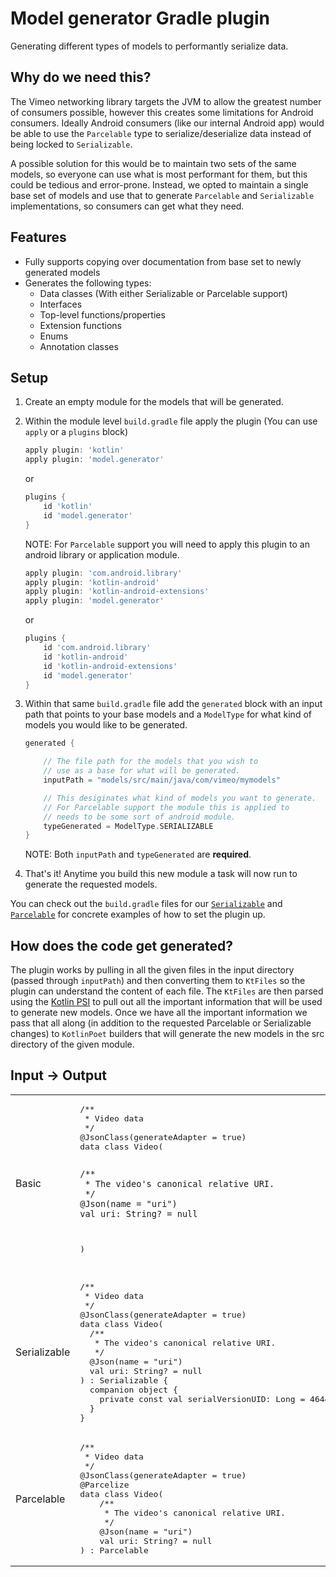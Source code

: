 # Model generator Gradle plugin

Generating different types of models to performantly serialize data.

## Why do we need this?

The Vimeo networking library targets the JVM to allow the greatest number of consumers possible, however this creates some limitations for Android consumers. Ideally Android consumers (like our internal Android app) would be able to use the `Parcelable` type to serialize/deserialize data instead of being locked to `Serializable`.

A possible solution for this would be to maintain two sets of the same models, so everyone can use what is most performant for them, but this could be tedious and error-prone. Instead, we opted to maintain a single base set of models and use that to generate `Parcelable` and `Serializable` implementations, so consumers can get what they need.

## Features

- Fully supports copying over documentation from base set to newly generated models
- Generates the following types:
	- Data classes (With either Serializable or Parcelable support)
	- Interfaces
	- Top-level functions/properties
	- Extension functions
	- Enums
	- Annotation classes



## Setup

1. Create an empty module for the models that will be generated.
2. Within the module level `build.gradle` file apply the plugin (You can use `apply` or a `plugins` block)

	```groovy
	apply plugin: 'kotlin'
	apply plugin: 'model.generator'
	```
	or

	```groovy
	plugins {
		id 'kotlin'
		id 'model.generator'
	}
	```

	NOTE:  For `Parcelable` support you will need to apply this plugin to an android library or application module.

	```groovy
	apply plugin: 'com.android.library'
	apply plugin: 'kotlin-android'
	apply plugin: 'kotlin-android-extensions'
	apply plugin: 'model.generator'
	```
	or

	```groovy
	plugins {
		id 'com.android.library'
		id 'kotlin-android'
		id 'kotlin-android-extensions'
		id 'model.generator'
	}
	```

3. Within that same `build.gradle` file add the `generated` block with an input path that points to your base models and a `ModelType` for what kind of models you would like to be generated.

	```groovy
	generated {

	    // The file path for the models that you wish to
	    // use as a base for what will be generated.
	    inputPath = "models/src/main/java/com/vimeo/mymodels"

	    // This desiginates what kind of models you want to generate.
	    // For Parcelable support the module this is applied to
	    // needs to be some sort of android module.
	    typeGenerated = ModelType.SERIALIZABLE
	}
	```
	NOTE: Both `inputPath` and `typeGenerated` are **required**.


4.  That's it! Anytime you build this new module a task will now run to generate the requested models.

You can check out the `build.gradle` files for our [`Serializable`](https://github.vimeows.com/nicholas-doglio/model-generator/blob/master/models-serializable/build.gradle.kts) and [`Parcelable`](https://github.vimeows.com/nicholas-doglio/model-generator/blob/master/models-parcelable/build.gradle) for concrete examples of how to set the plugin up.


## How does the code get generated?

The plugin works by pulling in all the given files in the input directory (passed through `inputPath`) and then converting them to `KtFiles` so the plugin can understand the content of each file. The `KtFiles` are then parsed using the [Kotlin PSI](https://jetbrains.org/intellij/sdk/docs/basics/architectural_overview/psi.html) to pull out all the important information that will be used to generate new models. Once we have all the important information we pass that all along (in addition to the requested Parcelable or Serializable changes) to `KotlinPoet` builders that will generate the new models in the src directory of the given module.


## Input -> Output

<table>
	<tbody>
		<tr>
			<td>Basic</td>
			<td>
				<pre lang="kotlin">
/**
 * Video data
 */
@JsonClass(generateAdapter = true)
data class Video(

    /**
     * The video's canonical relative URI.
     */
    @Json(name = "uri")
    val uri: String? = null
)
</pre>
			</td>
		</tr>
		<tr>
			<td>Serializable</td>
<td>
<pre lang="kotlin">
/**
 * Video data
 */
@JsonClass(generateAdapter = true)
data class Video(
  /**
   * The video's canonical relative URI.
   */
  @Json(name = "uri")
  val uri: String? = null
) : Serializable {
  companion object {
    private const val serialVersionUID: Long = 464451044
  }
}
</pre>
			</td>
		</tr>
		<tr>
			<td>Parcelable</td>
			<td>
				<pre lang="kotlin">
/**
 * Video data
 */
@JsonClass(generateAdapter = true)
@Parcelize
data class Video(
    /**
     * The video's canonical relative URI.
     */
    @Json(name = "uri")
    val uri: String? = null
) : Parcelable
</pre>
			</td>
		</tr>
	</tbody>
</table>
